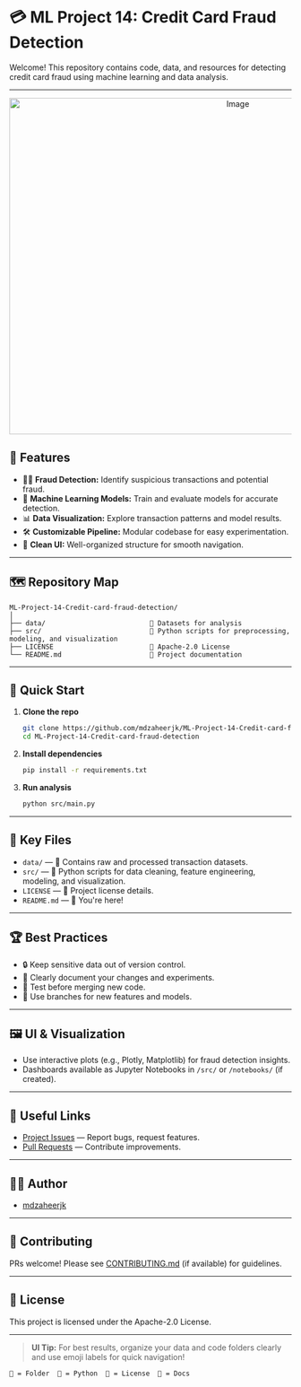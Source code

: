# 💳 ML Project 14: Credit Card Fraud Detection

Welcome! This repository contains code, data, and resources for detecting credit card fraud using machine learning and data analysis.

---
<p align="center">
  <img src="https://encrypted-tbn0.gstatic.com/images?q=tbn:ANd9GcSqFm5kJiIYsPQ9mH9bXQhhAKZ1Y8Z7a60Nzg&s" width="800" height="600" alt="Image">
</p>


## 🌟 Features

- 🕵️‍♂️ **Fraud Detection:** Identify suspicious transactions and potential fraud.
- 🤖 **Machine Learning Models:** Train and evaluate models for accurate detection.
- 📊 **Data Visualization:** Explore transaction patterns and model results.
- 🛠️ **Customizable Pipeline:** Modular codebase for easy experimentation.
- 🎨 **Clean UI:** Well-organized structure for smooth navigation.

---

## 🗺️ Repository Map

```
ML-Project-14-Credit-card-fraud-detection/
│
├── data/                          📁 Datasets for analysis
├── src/                           🐍 Python scripts for preprocessing, modeling, and visualization
├── LICENSE                        📜 Apache-2.0 License
└── README.md                      📘 Project documentation
```

---

## 🚀 Quick Start

1. **Clone the repo**
   ```bash
   git clone https://github.com/mdzaheerjk/ML-Project-14-Credit-card-fraud-detection.git
   cd ML-Project-14-Credit-card-fraud-detection
   ```

2. **Install dependencies**
   ```bash
   pip install -r requirements.txt
   ```

3. **Run analysis**
   ```bash
   python src/main.py
   ```

---

## 🧩 Key Files

- `data/` — 📁 Contains raw and processed transaction datasets.
- `src/` — 🐍 Python scripts for data cleaning, feature engineering, modeling, and visualization.
- `LICENSE` — 📜 Project license details.
- `README.md` — 📘 You're here!

---

## 🏆 Best Practices

- 🔒 Keep sensitive data out of version control.
- 📝 Clearly document your changes and experiments.
- 🧪 Test before merging new code.
- 🚦 Use branches for new features and models.

---

## 🖼️ UI & Visualization

- Use interactive plots (e.g., Plotly, Matplotlib) for fraud detection insights.
- Dashboards available as Jupyter Notebooks in `/src/` or `/notebooks/` (if created).

---

## 🔗 Useful Links

- [Project Issues](../../issues) — Report bugs, request features.
- [Pull Requests](../../pulls) — Contribute improvements.

---

## 👨‍💻 Author

- [mdzaheerjk](https://github.com/mdzaheerjk)

---

## 🫶 Contributing

PRs welcome! Please see [CONTRIBUTING.md](CONTRIBUTING.md) (if available) for guidelines.

---

## 📄 License

This project is licensed under the Apache-2.0 License.

---

> **UI Tip:** For best results, organize your data and code folders clearly and use emoji labels for quick navigation!

```
📁 = Folder  🐍 = Python  📜 = License  📘 = Docs
```
